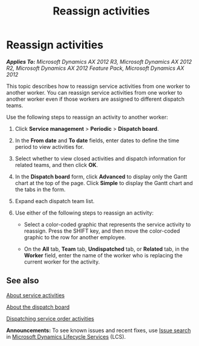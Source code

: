 ﻿---
title: Reassign activities
TOCTitle: Reassign activities
ms:assetid: e0b1abbe-e68e-4cb3-bec2-7f8fcac5bfae
ms:mtpsurl: https://technet.microsoft.com/en-us/library/Gg243206(v=AX.60)
ms:contentKeyID: 62629948
ms.date: 07/28/2014
mtps_version: v=AX.60
_tocRel: gg213684(v=ax.60)/toc.json
---

# Reassign activities 


_**Applies To:** Microsoft Dynamics AX 2012 R3, Microsoft Dynamics AX 2012 R2, Microsoft Dynamics AX 2012 Feature Pack, Microsoft Dynamics AX 2012_

This topic describes how to reassign service activities from one worker to another worker. You can reassign service activities from one worker to another worker even if those workers are assigned to different dispatch teams.

Use the following steps to reassign an activity to another worker:

1.  Click **Service management** \> **Periodic** \> **Dispatch board**.

2.  In the **From date** and **To date** fields, enter dates to define the time period to view activities for.

3.  Select whether to view closed activities and dispatch information for related teams, and then click **OK**.

4.  In the **Dispatch board** form, click **Advanced** to display only the Gantt chart at the top of the page. Click **Simple** to display the Gantt chart and the tabs in the form.

5.  Expand each dispatch team list.

6.  Use either of the following steps to reassign an activity:
    
      - Select a color-coded graphic that represents the service activity to reassign. Press the SHIFT key, and then move the color-coded graphic to the row for another employee.
    
      - On the **All** tab, **Team** tab, **Undispatched** tab, or **Related** tab, in the **Worker** field, enter the name of the worker who is replacing the current worker for the activity.

## See also

[About service activities](about-service-activities.md)

[About the dispatch board](about-the-dispatch-board.md)

[Dispatching service order activities](dispatching-service-order-activities.md)

  
**Announcements:** To see known issues and recent fixes, use [Issue search](http://go.microsoft.com/fwlink/?linkid=389258) in [Microsoft Dynamics Lifecycle Services](http://go.microsoft.com/fwlink/?linkid=306505) (LCS).

